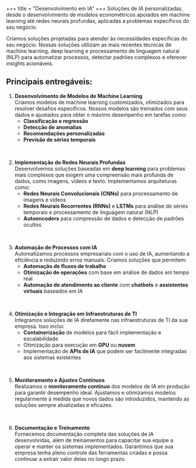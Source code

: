 +++
title = "Desenvolvimento em IA"
+++
Soluções de IA personalizadas, desde o desenvolvimento de modelos econométricos apoiados em  machine learning até redes neurais profundas, aplicadas a problemas específicos do seu negócio.
<!--more-->

Criamos soluções projetadas para atender às necessidades específicas do seu negócio. Nossas soluções utilizam as mais recentes técnicas de machine learning, deep learning e processamento de linguagem natural (NLP) para automatizar processos, detectar padrões complexos e oferecer insights acionáveis.


## Principais entregáveis:

1. **Desenvolvimento de Modelos de Machine Learning**  
   Criamos modelos de machine learning customizados, otimizados para resolver desafios específicos. Nossos modelos são treinados com seus dados e ajustados para obter o máximo desempenho em tarefas como:
   - **Classificação e regressão**
   - **Detecção de anomalias**
   - **Recomendações personalizadas**
   - **Previsão de séries temporais**


</br>


2. **Implementação de Redes Neurais Profundas**  
   Desenvolvemos soluções baseadas em **deep learning** para problemas mais complexos que exigem uma compreensão mais profunda de dados, como imagens, vídeos e texto. Implementamos arquiteturas como:
   - **Redes Neurais Convolucionais (CNNs)** para processamento de imagens e vídeos
   - **Redes Neurais Recorrentes (RNNs)** e **LSTMs** para análise de séries temporais e processamento de linguagem natural (NLP)
   - **Autoencoders** para compressão de dados e detecção de padrões ocultos


</br>

3. **Automação de Processos com IA**  
   Automatizamos processos empresariais com o uso de IA, aumentando a eficiência e reduzindo erros manuais. Criamos soluções que permitem:
   - **Automação de fluxos de trabalho**
   - **Otimização de operações** com base em análise de dados em tempo real
   - **Automação de atendimento ao cliente** com **chatbots** e **assistentes virtuais** baseados em IA


</br>

4. **Otimização e Integração em Infraestruturas de TI**  
   Integramos soluções de IA diretamente nas infraestruturas de TI da sua empresa. Isso inclui:
   - **Containerização** de modelos para fácil implementação e escalabilidade
   - Otimização para execução em **GPU** ou **nuvem**
   - Implementação de **APIs de IA** que podem ser facilmente integradas aos sistemas existentes


</br>

5. **Monitoramento e Ajustes Contínuos**  
   Realizamos o **monitoramento contínuo** dos modelos de IA em produção para garantir desempenho ideal. Ajustamos e otimizamos modelos regularmente à medida que novos dados são introduzidos, mantendo as soluções sempre atualizadas e eficazes.


</br>

6. **Documentação e Treinamento**  
   Fornecemos documentação completa das soluções de IA desenvolvidas, além de treinamentos para capacitar sua equipe a operar e manter os sistemas implementados. Garantimos que sua empresa tenha pleno controle das ferramentas criadas e possa continuar a extrair valor delas no longo prazo.


